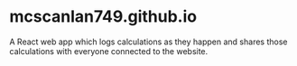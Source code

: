 # mcscanlan749.github.io
 A React  web app which logs calculations as they happen and shares those calculations with everyone connected to the website.
